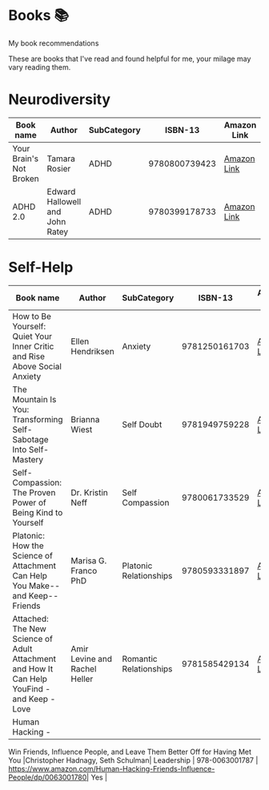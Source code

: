 # Books :books:
My book recommendations

These are books that I've read and found helpful for me, your milage may vary reading them.

# Neurodiversity
| Book name | Author | SubCategory | ISBN-13 | Amazon Link | Have Read? |
| ------------- | ------------- | ------------- | ------------- | ------------- | ------------- |
| Your Brain's Not Broken | Tamara Rosier | ADHD | 9780800739423 | [Amazon Link](https://www.amazon.com/Your-Brains-Not-Broken-Strategies/dp/0800739426) | Yes |
| ADHD 2.0 | Edward Hallowell and John Ratey | ADHD | 9780399178733 | [Amazon Link](https://www.amazon.com/ADHD-2-0-Essential-Strategies-Distraction/dp/0399178732) | Yes |

# Self-Help
| Book name | Author | SubCategory | ISBN-13 | Amazon Link | Have Read? |
| ------------- | ------------- | ------------- | ------------- | ------------- | ------------- |
| How to Be Yourself: Quiet Your Inner Critic and Rise Above Social Anxiety | Ellen Hendriksen | Anxiety | 9781250161703 | [Amazon Link](https://www.amazon.com/How-Be-Yourself-Critic-Anxiety/dp/1250161703) | Yes |
| The Mountain Is You: Transforming Self-Sabotage Into Self-Mastery | Brianna Wiest | Self Doubt | 9781949759228 | [Amazon Link](https://www.amazon.com/gp/product/1949759229) | Yes |
| Self-Compassion: The Proven Power of Being Kind to Yourself | Dr. Kristin Neff | Self Compassion | 9780061733529 | [Amazon Link](https://www.amazon.com/gp/product/0061733520) | Yes |
| Platonic: How the Science of Attachment Can Help You Make--and Keep--Friends | Marisa G. Franco PhD | Platonic Relationships | 9780593331897 | [Amazon Link](https://www.amazon.com/gp/product/0593331893) | Yes |
| Attached: The New Science of Adult Attachment and How It Can Help YouFind - and Keep - Love | Amir Levine and Rachel Heller | Romantic Relationships | 9781585429134 | [Amazon Link](https://www.amazon.com/gp/product/1585429139) | Yes |
|Human Hacking - 
Win Friends, Influence People, and Leave Them Better Off for Having Met You
|Christopher Hadnagy, Seth Schulman| Leadership | 978-0063001787 | https://www.amazon.com/Human-Hacking-Friends-Influence-People/dp/0063001780| Yes |